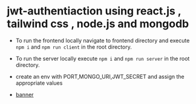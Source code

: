 # jwt-authentiaction using react.js , tailwind css , node.js and mongodb

- To run the frontend locally navigate to frontend directory and execute `npm i` and `npm run client` in the root directory.
- To run the server locally execute `npm i` and `npm run server` in the root directory.
- create an env with PORT,MONGO_URI,JWT_SECRET and assign the appropriate values

- [banner](https://github.com/pavanKumarKR2000/jwt-authentiaction/blob/main/jwt-auth.png?raw=true)
